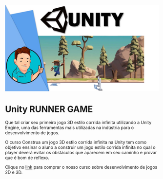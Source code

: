 ![RUNNER GAME](https://github.com/dfilitto/UnityRunner3DGame/blob/main/Unity%20-%20Runner%203D_sem_texto.jpg)
# Unity RUNNER GAME

Que tal criar seu primeiro jogo 3D estilo corrida infinita utilizando a Unity Engine, uma das ferramentas mais utilizadas na indústria para o desenvolvimento de jogos.

O curso Construa um jogo 3D estilo corrida infinita na Unity tem como objetivo ensinar o aluno a construir um jogo estilo corrida infinita no qual o player deverá evitar os obstáculos que aparecem em seu caminho e provar que é bom de reflexo.

Clique no [link](http://desenvolvedordejogos.dfilitto.com.br/) para comprar o nosso curso sobre desenvolvimento de jogos 2D e 3D.



